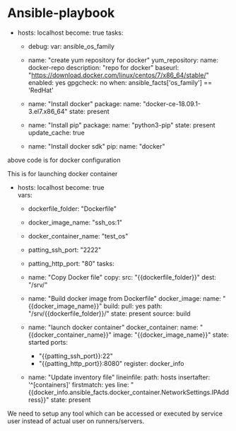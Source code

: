 # Ansible-playbook

- hosts: localhost
  become: true
  tasks:
  - debug:
      var: ansible_os_family
      
  - name: "create yum repository for docker"
    yum_repository:
      name: docker-repo
      description: "repo for docker"
      baseurl: "https://download.docker.com/linux/centos/7/x86_64/stable/"
      enabled: yes
      gpgcheck: no
    when: ansible_facts['os_family'] == 'RedHat'
  
  - name: "Install docker"
    package: 
      name: "docker-ce-18.09.1-3.el7.x86_64"
      state: present

  - name: "Install pip"
    package: 
      name: "python3-pip"
      state: present
      update_cache: true
    
  - name: "Install docker sdk"
    pip:
     name: "docker"

above code is for docker configuration



This is for launching docker container 
- hosts: localhost
  become: true  
  vars:
  - dockerfile_folder: "Dockerfile"
  - docker_image_name: "ssh_os:1"
  - docker_container_name: "test_os"
  - patting_ssh_port: "2222"
  - patting_http_port: "80"
  tasks:
  - name: "Copy Docker file"
    copy:
     src: "{{dockerfile_folder}}"
     dest: "/srv/"

  - name: "Build docker image from Dockerfile"
    docker_image:
       name:  "{{docker_image_name}}"
       build:
         pull: yes
         path: "/srv/{{dockerfile_folder}}/"
       state: present
       source: build
  
  - name: "launch docker container"
    docker_container:
       name: "{{docker_container_name}}"
       image: "{{docker_image_name}}"
       state: started
       ports:
       - "{{patting_ssh_port}}:22"
       -  "{{patting_http_port}}:8080"
    register: docker_info


  - name: "Update inventory file"
    lineinfile:
      path: hosts
      insertafter: '^\[containers]'
      firstmatch: yes
      line: "{{docker_info.ansible_facts.docker_container.NetworkSettings.IPAddress}}"
      state: present



We need to setup any tool which can be accessed or executed by service user instead of actual user on runners/servers.



